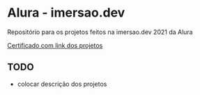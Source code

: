 # Alura - imersao.dev

Repositório para os projetos feitos na imersao.dev 2021 da Alura

[Certificado com link dos projetos](https://danielfarah54.github.io/imersaodev-alura/7_certificard/)


## TODO

* colocar descrição dos projetos
